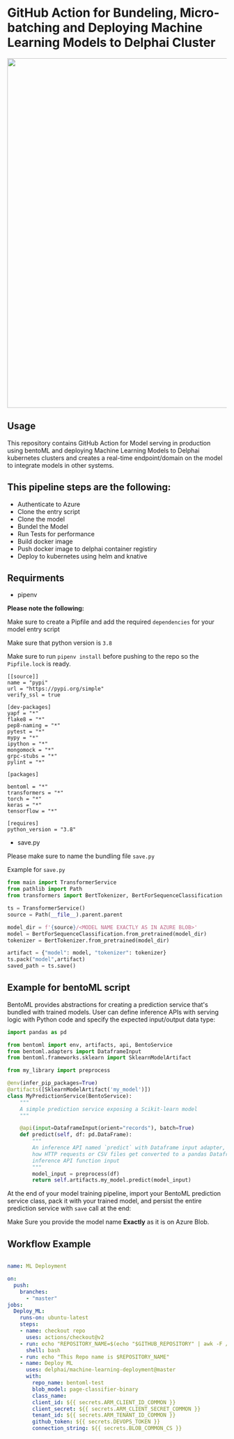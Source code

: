 # GitHub Action for Bundeling, Micro-batching and Deploying Machine Learning Models to Delphai Cluster 
[<img src="https://www.cengn.ca/wp-content/uploads/2017/11/docker.png" width="800px" margin-left="10px">](https://github.com/delphai/machine-learning-deployment)

## Usage

This repository contains GitHub Action for Model serving in production using bentoML and deploying Machine Learning Models to Delphai kubernetes clusters and creates a real-time endpoint/domain on the model to integrate models in other systems.


## This pipeline steps are the following:

- Authenticate to Azure 
- Clone the entry script
- Clone the model 
- Bundel the Model 
- Run Tests for performance 
- Build docker image 
- Push docker image to delphai container registiry
- Deploy to kubernetes using helm and knative

## Requirments

- pipenv

**Please note the following:**

Make sure to create a Pipfile and add the required `dependencies` for your model entry script

Make sure that python version is `3.8`

Make sure to run `pipenv install` before pushing to the repo so the `Pipfile.lock` is ready.

```
[[source]]
name = "pypi"
url = "https://pypi.org/simple"
verify_ssl = true

[dev-packages]
yapf = "*"
flake8 = "*"
pep8-naming = "*"
pytest = "*"
mypy = "*"
ipython = "*"
mongomock = "*"
grpc-stubs = "*"
pylint = "*"

[packages]

bentoml = "*"
transformers = "*"
torch = "*"
keras = "*"
tensorflow = "*"

[requires]
python_version = "3.8"
```

- save.py

Please make sure to name the bundling file `save.py` 

Example for `save.py`

```python
from main import TransformerService
from pathlib import Path
from transformers import BertTokenizer, BertForSequenceClassification

ts = TransformerService()
source = Path(__file__).parent.parent

model_dir = f'{source}/<MODEL NAME EXACTLY AS IN AZURE BLOB>'
model = BertForSequenceClassification.from_pretrained(model_dir)
tokenizer = BertTokenizer.from_pretrained(model_dir)

artifact = {"model": model, "tokenizer": tokenizer}
ts.pack("model",artifact)
saved_path = ts.save()
```


## Example for bentoML script

BentoML provides abstractions for creating a prediction service that's bundled with 
trained models. User can define inference APIs with serving logic with Python code and 
specify the expected input/output data type:

```python
import pandas as pd

from bentoml import env, artifacts, api, BentoService
from bentoml.adapters import DataframeInput
from bentoml.frameworks.sklearn import SklearnModelArtifact

from my_library import preprocess

@env(infer_pip_packages=True)
@artifacts([SklearnModelArtifact('my_model')])
class MyPredictionService(BentoService):
    """
    A simple prediction service exposing a Scikit-learn model
    """

    @api(input=DataframeInput(orient="records"), batch=True)
    def predict(self, df: pd.DataFrame):
        """
        An inference API named `predict` with Dataframe input adapter, which defines
        how HTTP requests or CSV files get converted to a pandas Dataframe object as the
        inference API function input
        """
        model_input = preprocess(df)
        return self.artifacts.my_model.predict(model_input)
```

At the end of your model training pipeline, import your BentoML prediction service
class, pack it with your trained model, and persist the entire prediction service with
`save` call at the end:



Make Sure you provide the model name **Exactly** as it is on Azure Blob.


## Workflow Example

```yaml

name: ML Deployment

on:
  push:
    branches:
      - "master"
jobs:
  Deploy_ML:
    runs-on: ubuntu-latest
    steps:
    - name: checkout repo
      uses: actions/checkout@v2
    - run: echo "REPOSITORY_NAME=$(echo "$GITHUB_REPOSITORY" | awk -F / '{print $2}' | sed -e "s/:refs//")" >> $GITHUB_ENV
      shell: bash
    - run: echo "This Repo name is $REPOSITORY_NAME"
    - name: Deploy ML 
      uses: delphai/machine-learning-deployment@master
      with:
        repo_name: bentoml-test
        blob_model: page-classifier-binary
        class_name: 
        client_id: ${{ secrets.ARM_CLIENT_ID_COMMON }}
        client_secret: ${{ secrets.ARM_CLIENT_SECRET_COMMON }}
        tenant_id: ${{ secrets.ARM_TENANT_ID_COMMON }}
        github_token: ${{ secrets.DEVOPS_TOKEN }}
        connection_string: ${{ secrets.BLOB_COMMON_CS }}

```
